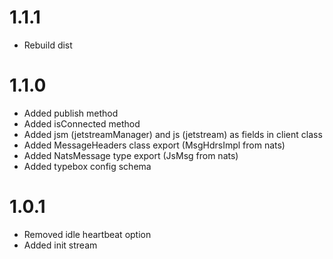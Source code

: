 # 1.1.1

- Rebuild dist

# 1.1.0

- Added publish method
- Added isConnected method
- Added jsm (jetstreamManager) and js (jetstream) as fields in client class
- Added MessageHeaders class export (MsgHdrsImpl from nats)
- Added NatsMessage type export (JsMsg from nats)
- Added typebox config schema

# 1.0.1

- Removed idle heartbeat option
- Added init stream
